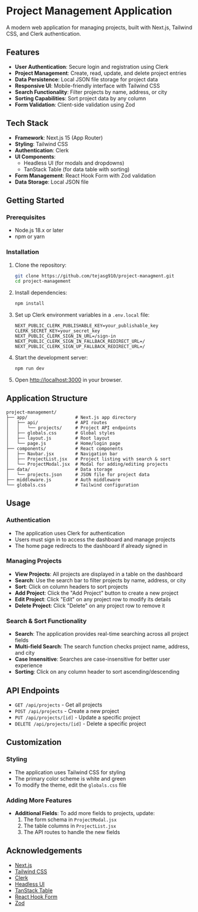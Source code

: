 # Project Management Application

A modern web application for managing projects, built with Next.js, Tailwind CSS, and Clerk authentication.



## Features

- **User Authentication**: Secure login and registration using Clerk
- **Project Management**: Create, read, update, and delete project entries
- **Data Persistence**: Local JSON file storage for project data
- **Responsive UI**: Mobile-friendly interface with Tailwind CSS
- **Search Functionality**: Filter projects by name, address, or city
- **Sorting Capabilities**: Sort project data by any column
- **Form Validation**: Client-side validation using Zod

## Tech Stack

- **Framework**: Next.js 15 (App Router)
- **Styling**: Tailwind CSS
- **Authentication**: Clerk
- **UI Components**:
  - Headless UI (for modals and dropdowns)
  - TanStack Table (for data table with sorting)
- **Form Management**: React Hook Form with Zod validation
- **Data Storage**: Local JSON file

## Getting Started

### Prerequisites

- Node.js 18.x or later
- npm or yarn

### Installation

1. Clone the repository:
   ```bash
   git clone https://github.com/tejasg910/project-managment.git
   cd project-management
   ```

2. Install dependencies:
   ```bash
   npm install
   ```

3. Set up Clerk environment variables in a `.env.local` file:
   ```
   NEXT_PUBLIC_CLERK_PUBLISHABLE_KEY=your_publishable_key
   CLERK_SECRET_KEY=your_secret_key
   NEXT_PUBLIC_CLERK_SIGN_IN_URL=/sign-in
   NEXT_PUBLIC_CLERK_SIGN_IN_FALLBACK_REDIRECT_URL=/
   NEXT_PUBLIC_CLERK_SIGN_UP_FALLBACK_REDIRECT_URL=/
   ```

4. Start the development server:
   ```bash
   npm run dev
   ```

5. Open [http://localhost:3000](http://localhost:3000) in your browser.

## Application Structure

```
project-management/
├── app/                  # Next.js app directory
│   ├── api/              # API routes
│   │   └── projects/     # Project API endpoints
│   ├── globals.css       # Global styles
│   ├── layout.js         # Root layout
│   └── page.js           # Home/login page
├── components/           # React components
│   ├── Navbar.jsx        # Navigation bar
│   ├── ProjectList.jsx   # Project listing with search & sort
│   └── ProjectModal.jsx  # Modal for adding/editing projects
├── data/                 # Data storage
│   └── projects.json     # JSON file for project data
├── middleware.js         # Auth middleware
└── globals.css           # Tailwind configuration
```

## Usage

### Authentication

- The application uses Clerk for authentication
- Users must sign in to access the dashboard and manage projects
- The home page redirects to the dashboard if already signed in

### Managing Projects

- **View Projects**: All projects are displayed in a table on the dashboard
- **Search**: Use the search bar to filter projects by name, address, or city
- **Sort**: Click on column headers to sort projects
- **Add Project**: Click the "Add Project" button to create a new project
- **Edit Project**: Click "Edit" on any project row to modify its details
- **Delete Project**: Click "Delete" on any project row to remove it

### Search & Sort Functionality

- **Search**: The application provides real-time searching across all project fields
- **Multi-field Search**: The search function checks project name, address, and city
- **Case Insensitive**: Searches are case-insensitive for better user experience
- **Sorting**: Click on any column header to sort ascending/descending

## API Endpoints

- `GET /api/projects` - Get all projects
- `POST /api/projects` - Create a new project
- `PUT /api/projects/[id]` - Update a specific project
- `DELETE /api/projects/[id]` - Delete a specific project

## Customization

### Styling

- The application uses Tailwind CSS for styling
- The primary color scheme is white and green
- To modify the theme, edit the `globals.css` file

### Adding More Features

- **Additional Fields**: To add more fields to projects, update:
  1. The form schema in `ProjectModal.jsx`
  2. The table columns in `ProjectList.jsx`
  3. The API routes to handle the new fields

## Acknowledgements

- [Next.js](https://nextjs.org/)
- [Tailwind CSS](https://tailwindcss.com/)
- [Clerk](https://clerk.dev/)
- [Headless UI](https://headlessui.dev/)
- [TanStack Table](https://tanstack.com/table/latest)
- [React Hook Form](https://react-hook-form.com/)
- [Zod](https://zod.dev/)
